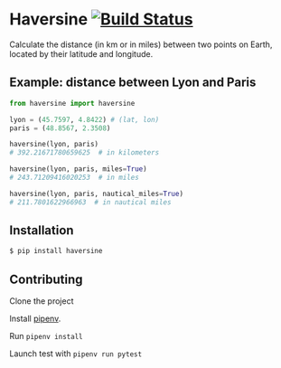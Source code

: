 # Haversine [![Build Status](https://travis-ci.org/mapado/haversine.svg?branch=master)](https://travis-ci.org/mapado/haversine)
Calculate the distance (in km or in miles) between two points on Earth,
located by their latitude and longitude.


## Example: distance between Lyon and Paris
```python
from haversine import haversine

lyon = (45.7597, 4.8422) # (lat, lon)
paris = (48.8567, 2.3508)

haversine(lyon, paris)
# 392.21671780659625  # in kilometers

haversine(lyon, paris, miles=True)
# 243.71209416020253  # in miles

haversine(lyon, paris, nautical_miles=True)
# 211.7801622966963  # in nautical miles
```

## Installation
```bash
$ pip install haversine
```
## Contributing

Clone the project

Install [pipenv](https://github.com/pypa/pipenv).

Run `pipenv install`

Launch test with `pipenv run pytest`

